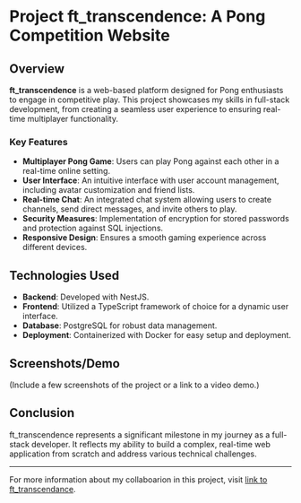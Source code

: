 # Project ft_transcendence: A Pong Competition Website

## Overview

**ft_transcendence** is a web-based platform designed for Pong enthusiasts to engage in competitive play. This project showcases my skills in full-stack development, from creating a seamless user experience to ensuring real-time multiplayer functionality.

### Key Features
- **Multiplayer Pong Game**: Users can play Pong against each other in a real-time online setting.
- **User Interface**: An intuitive interface with user account management, including avatar customization and friend lists.
- **Real-time Chat**: An integrated chat system allowing users to create channels, send direct messages, and invite others to play.
- **Security Measures**: Implementation of encryption for stored passwords and protection against SQL injections.
- **Responsive Design**: Ensures a smooth gaming experience across different devices.

## Technologies Used
- **Backend**: Developed with NestJS.
- **Frontend**: Utilized a TypeScript framework of choice for a dynamic user interface.
- **Database**: PostgreSQL for robust data management.
- **Deployment**: Containerized with Docker for easy setup and deployment.


## Screenshots/Demo
(Include a few screenshots of the project or a link to a video demo.)

## Conclusion
ft_transcendence represents a significant milestone in my journey as a full-stack developer. It reflects my ability to build a complex, real-time web application from scratch and address various technical challenges.

---

For more information about my collaboarion in this project, visit [link to ft_transcendance](https://github.com/Noushhhh/42_TRANSCENDANCE).
